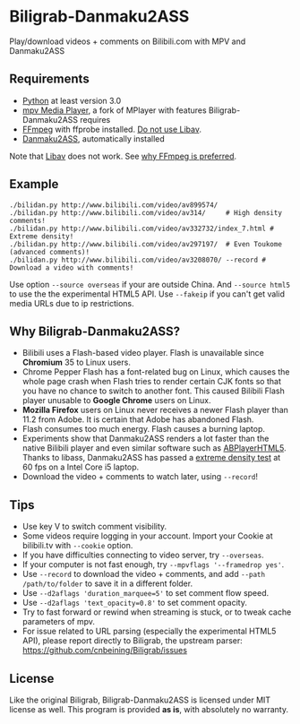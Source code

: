 Biligrab-Danmaku2ASS
====================

Play/download videos + comments on Bilibili.com with MPV and Danmaku2ASS


Requirements
------------

- [Python](https://www.python.org/) at least version 3.0
- [mpv Media Player](http://mpv.io/), a fork of MPlayer with features
  Biligrab-Danmaku2ASS requires
- [FFmpeg](https://www.ffmpeg.org/) with ffprobe installed. [Do not use Libav](https://github.com/mpv-player/mpv/wiki/FFmpeg-versus-Libav/9fc3989d00b2df54f7bc92f5de8442fc223091a2).
- [Danmaku2ASS](https://github.com/m13253/danmaku2ass), automatically installed

Note that [Libav](https://www.libav.org/) does not work. See [why FFmpeg is preferred](https://github.com/mpv-player/mpv/wiki/FFmpeg-versus-Libav).

Example
-----

```
./bilidan.py http://www.bilibili.com/video/av899574/
./bilidan.py http://www.bilibili.com/video/av314/     # High density comments!
./bilidan.py http://www.bilibili.com/video/av332732/index_7.html # Extreme density!
./bilidan.py http://www.bilibili.com/video/av297197/  # Even Toukome (advanced comments)!
./bilidan.py http://www.bilibili.com/video/av3208070/ --record # Download a video with comments!
```
Use option `--source overseas` if your are outside China. And `--source html5`  to use the the experimental HTML5 API.
Use `--fakeip` if you can't get valid media URLs due to ip restrictions.


Why Biligrab-Danmaku2ASS?
-------------------------

- Bilibili uses a Flash-based video player. Flash is unavailable since
  **Chromium** 35 to Linux users.
- Chrome Pepper Flash has a font-related bug on Linux, which causes the whole
  page crash when Flash tries to render certain CJK fonts so that you have no
  chance to switch to another font. This caused Bilibili Flash player unusable
  to **Google Chrome** users on Linux.
- **Mozilla Firefox** users on Linux never receives a newer Flash player than
  11.2 from Adobe. It is certain that Adobe has abandoned Flash.
- Flash consumes too much energy. Flash causes a burning laptop.
- Experiments show that Danmaku2ASS renders a lot faster than the native
  Bilibili player and even similar software such as
  [ABPlayerHTML5](https://github.com/jabbany/ABPlayerHTML5). Thanks to libass,
  Danmaku2ASS has passed a
  [extreme density test](http://www.bilibili.com/video/av332732/index_7.html) at
  60 fps on a Intel Core i5 laptop.
- Download the video + comments to watch later, using `--record`! 
  

Tips
----

- Use key V to switch comment visibility.
- Some videos require logging in your account. Import your Cookie at bilibili.tv
  with `--cookie` option.
- If you have difficulties connecting to video server, try `--overseas`.
- If your computer is not fast enough, try `--mpvflags '--framedrop yes'`.
- Use `--record` to download the video + comments, and add `--path /path/to/folder`
  to save it in a different folder.
- Use `--d2aflags 'duration_marquee=5'` to set comment flow speed.
- Use `--d2aflags 'text_opacity=0.8'` to set comment opacity.
- Try to fast forward or rewind when streaming is stuck, or to tweak cache
  parameters of mpv.
- For issue related to URL parsing (especially the experimental HTML5 API),
  please report directly to Biligrab, the upstream parser:
  https://github.com/cnbeining/Biligrab/issues

License
-------

Like the original Biligrab, Biligrab-Danmaku2ASS is licensed under MIT license
as well. This program is provided **as is**, with absolutely no warranty.
